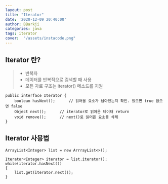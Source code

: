 ```yaml
---
layout: post
title: "Iterator"
date: '2020-12-09 20:40:00'
author: BBarkji
categories: java
tags: iterator
cover:  "/assets/instacode.png"
---
```



## Iterator 란?

>* 반복자
>* 데이터를 반복적으로 검색할 때 사용
>* 모든 자료 구조는 iterator() 메소드를 지원


```
public interface Iterator {
	boolean hasNext();		// 읽어올 요소가 남아있는지 확인. 있으면 true 없으면 false
	Object next();		// iterator로 읽어온 데이터 return
	void remove();		// next()로 읽어온 요소를 삭제
}
```



## Iterator 사용법

```
ArrayList<Integer> list = new ArrrayList<>();

Iterator<Integer> iterator = list.iterator();
while(iterator.hasNext())
{
	list.get(iterator.next());
}
```